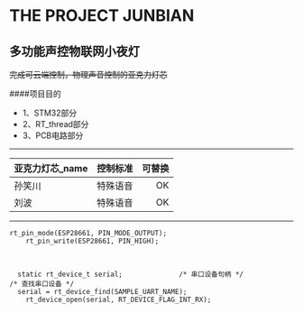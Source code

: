 # THE PROJECT JUNBIAN
## 多功能声控物联网小夜灯


~~完成可云端控制，物理声音控制的亚克力灯芯~~

####项目目的
-  1、STM32部分
- 2、RT_thread部分
-  3、PCB电路部分
---

亚克力灯芯_name|控制标准|可替换
---|:--:|---:
孙笑川|特殊语音|OK
刘波|特殊语音|OK




---

```
rt_pin_mode(ESP28661, PIN_MODE_OUTPUT);
	rt_pin_write(ESP28661, PIN_HIGH);
	
	

  static rt_device_t serial;              /* 串口设备句柄 */    
/* 查找串口设备 */
  serial = rt_device_find(SAMPLE_UART_NAME);
	rt_device_open(serial, RT_DEVICE_FLAG_INT_RX);	
```
